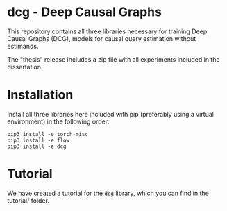 # dcg - Deep Causal Graphs

This repository contains all three libraries necessary for training Deep Causal Graphs (DCG),
models for causal query estimation without estimands.

The "thesis" release includes a zip file with all experiments included in the dissertation.


# Installation

Install all three libraries here included with pip (preferably using a virtual environment) in the following order:

```
pip3 install -e torch-misc
pip3 install -e flow
pip3 install -e dcg
```


# Tutorial

We have created a tutorial for the ```dcg``` library, which you can find in the tutorial/ folder.
